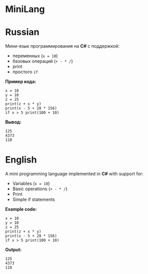 # MiniLang

# Russian

Мини-язык программирования на <strong>C#</strong> с поддержкой:
- переменных (`x = 10`)
- базовых операций (`+ - * /`)
- print
- простого `if`

**Пример кода:**

```
x = 10
y = 10
z = 25
print(z + x * y)
print(x - 5 + 28 * 156)
if x > 5 print(100 + 10)
```

**Вывод:**
```
125
4373
110
```

# English

A mini programming language implemented in <strong>C#</strong> with support for:

- Variables (`x = 10`)
- Basic operations (`+ - * /`)
- Print
- Simple if statements

**Example code:**

```
x = 10
y = 10
z = 25
print(z + x * y)
print(x - 5 + 28 * 156)
if x > 5 print(100 + 10)
```

**Output:**

```
125
4373
110
```
